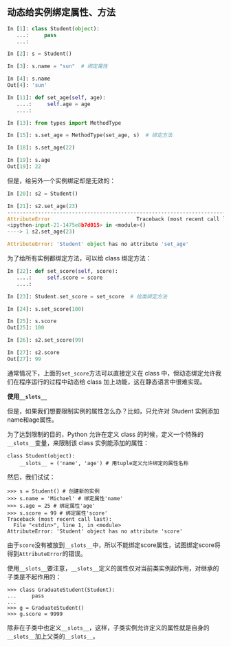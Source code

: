 ## 动态给实例绑定属性、方法


```python
In [1]: class Student(object):
   ...:     pass
   ...:

In [2]: s = Student()

In [3]: s.name = "sun"  # 绑定属性

In [4]: s.name
Out[4]: 'sun'

In [11]: def set_age(self, age):
   ....:     self.age = age
   ....:

In [13]: from types import MethodType

In [15]: s.set_age = MethodType(set_age, s)  # 绑定方法

In [18]: s.set_age(22)

In [19]: s.age
Out[19]: 22
```

但是，给另外一个实例绑定却是无效的：
```python
In [20]: s2 = Student()

In [21]: s2.set_age(23)
---------------------------------------------------------------------------
AttributeError                            Traceback (most recent call last)
<ipython-input-21-1475e8b7d015> in <module>()
----> 1 s2.set_age(23)

AttributeError: 'Student' object has no attribute 'set_age'
```

为了给所有实例都绑定方法，可以给 class 绑定方法：
```python
In [22]: def set_score(self, score):
   ....:     self.score = score
   ....:

In [23]: Student.set_score = set_score  # 给类绑定方法

In [24]: s.set_score(100)

In [25]: s.score
Out[25]: 100

In [26]: s2.set_score(99)

In [27]: s2.score
Out[27]: 99
```

通常情况下，上面的`set_score`方法可以直接定义在 class 中，但动态绑定允许我们在程序运行的过程中动态给 class 加上功能，这在静态语言中很难实现。

**使用`__slots__`**<span id="jump"></span>

但是，如果我们想要限制实例的属性怎么办？比如，只允许对 Student 实例添加name和age属性。

为了达到限制的目的，Python 允许在定义 class 的时候，定义一个特殊的`__slots__`变量，来限制该 class 实例能添加的属性：

```
class Student(object):
    __slots__ = ('name', 'age') # 用tuple定义允许绑定的属性名称
```

然后，我们试试：

```
>>> s = Student() # 创建新的实例
>>> s.name = 'Michael' # 绑定属性'name'
>>> s.age = 25 # 绑定属性'age'
>>> s.score = 99 # 绑定属性'score'
Traceback (most recent call last):
  File "<stdin>", line 1, in <module>
AttributeError: 'Student' object has no attribute 'score'
```

由于`score`没有被放到`__slots__`中，所以不能绑定score属性，试图绑定score将得到`AttributeError`的错误。

使用`__slots__`要注意，`__slots__`定义的属性仅对当前类实例起作用，对继承的子类是不起作用的：

```
>>> class GraduateStudent(Student):
...     pass
...
>>> g = GraduateStudent()
>>> g.score = 9999
```
除非在子类中也定义`__slots__`，这样，子类实例允许定义的属性就是自身的`__slots__`加上父类的`__slots__`。